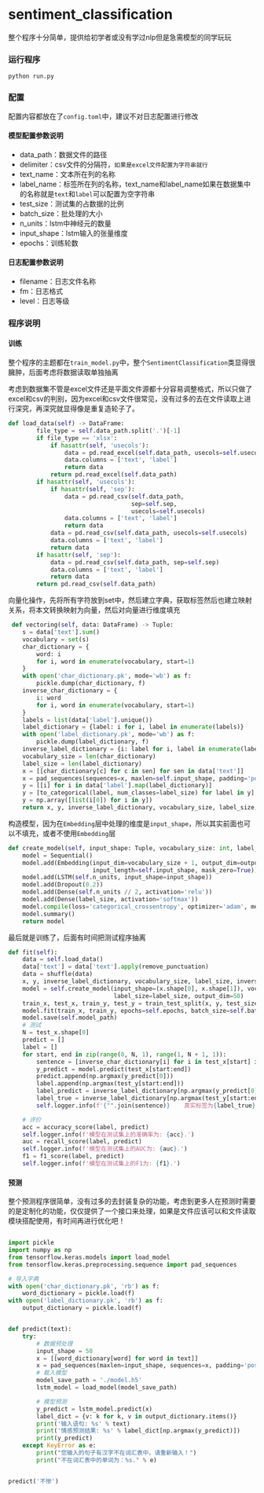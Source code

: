 # sentiment_classification

整个程序十分简单，提供给初学者或没有学过nlp但是急需模型的同学玩玩

### 运行程序

```shell
python run.py
```

### 配置

配置内容都放在了`config.toml`中，建议不对日志配置进行修改

#### 模型配置参数说明

- data_path：数据文件的路径
- delimiter：csv文件的分隔符，`如果是excel文件配置为字符串就行`
- text_name：文本所在列的名称
- label_name：标签所在列的名称，text_name和label_name如果在数据集中的名称就是`text`和`label`可以配置为空字符串
- test_size：测试集的占数据的比例
- batch_size：批处理的大小
- n_units：lstm中神经元的数量
- input_shape：lstm输入的张量维度
- epochs：训练轮数

#### 日志配置参数说明

- filename：日志文件名称
- fm：日志格式
- level：日志等级

### 程序说明

#### 训练

整个程序的主题都在`train_model.py`中，整个`SentimentClassification`类显得很臃肿，后面考虑将数据读取单独抽离

考虑到数据集不管是excel文件还是平面文件源都十分容易调整格式，所以只做了excel和csv的判别，因为excel和csv文件很常见，没有过多的去在文件读取上进行深究，再深究就显得像是重复造轮子了。

```python
def load_data(self) -> DataFrame:
        file_type = self.data_path.split('.')[-1]
        if file_type == 'xlsx':
            if hasattr(self, 'usecols'):
                data = pd.read_excel(self.data_path, usecols=self.usecols)
                data.columns = ['text', 'label']
                return data
            return pd.read_excel(self.data_path)
        if hasattr(self, 'usecols'):
            if hasattr(self, 'sep'):
                data = pd.read_csv(self.data_path,
                                   sep=self.sep,
                                   usecols=self.usecols)
                data.columns = ['text', 'label']
                return data
            data = pd.read_csv(self.data_path, usecols=self.usecols)
            data.columns = ['text', 'label']
            return data
        if hasattr(self, 'sep'):
            data = pd.read_csv(self.data_path, sep=self.sep)
            data.columns = ['text', 'label']
            return data
        return pd.read_csv(self.data_path)
```

向量化操作，先将所有字符放到set中，然后建立字典，获取标签然后也建立映射关系，将本文转换映射为向量，然后对向量进行维度填充

```python
 def vectoring(self, data: DataFrame) -> Tuple:
    s = data['text'].sum()
    vocabulary = set(s)
    char_dictionary = {
        word: i
        for i, word in enumerate(vocabulary, start=1)
    }
    with open('char_dictionary.pk', mode='wb') as f:
        pickle.dump(char_dictionary, f)
    inverse_char_dictionary = {
        i: word
        for i, word in enumerate(vocabulary, start=1)
    }
    labels = list(data['label'].unique())
    label_dictionary = {label: i for i, label in enumerate(labels)}
    with open('label_dictionary.pk', mode='wb') as f:
        pickle.dump(label_dictionary, f)
    inverse_label_dictionary = {i: label for i, label in enumerate(labels)}
    vocabulary_size = len(char_dictionary)
    label_size = len(label_dictionary)
    x = [[char_dictionary[c] for c in sen] for sen in data['text']]
    x = pad_sequences(sequences=x, maxlen=self.input_shape, padding='post', value=0)
    y = [[i] for i in data['label'].map(label_dictionary)]
    y = [to_categorical(label, num_classes=label_size) for label in y]
    y = np.array([list(i[0]) for i in y])
    return x, y, inverse_label_dictionary, vocabulary_size, label_size, inverse_char_dictionary

```

构造模型，因为在`Embedding`层中处理的维度是`input_shape`，所以其实前面也可以不填充，或者不使用`Embedding`层

```python
def create_model(self, input_shape: Tuple, vocabulary_size: int, label_size: int, output_dim: int):
    model = Sequential()
    model.add(Embedding(input_dim=vocabulary_size + 1, output_dim=output_dim,
                        input_length=self.input_shape, mask_zero=True))
    model.add(LSTM(self.n_units, input_shape=input_shape))
    model.add(Dropout(0.2))
    model.add(Dense(self.n_units // 2, activation='relu'))
    model.add(Dense(label_size, activation='softmax'))
    model.compile(loss='categorical_crossentropy', optimizer='adam', metrics=['accuracy'])
    model.summary()
    return model
```

最后就是训练了，后面有时间把测试程序抽离

```python
def fit(self):
    data = self.load_data()
    data['text'] = data['text'].apply(remove_punctuation)
    data = shuffle(data)
    x, y, inverse_label_dictionary, vocabulary_size, label_size, inverse_char_dictionary = self.vectoring(data)
    model = self.create_model(input_shape=(x.shape[0], x.shape[1]), vocabulary_size=vocabulary_size,
                              label_size=label_size, output_dim=50)
    train_x, test_x, train_y, test_y = train_test_split(x, y, test_size=self.test_size)
    model.fit(train_x, train_y, epochs=self.epochs, batch_size=self.batch_size, verbose=1)
    model.save(self.model_path)
    # 测试
    N = test_x.shape[0]
    predict = []
    label = []
    for start, end in zip(range(0, N, 1), range(1, N + 1, 1)):
        sentence = [inverse_char_dictionary[i] for i in test_x[start] if i != 0]
        y_predict = model.predict(test_x[start:end])
        predict.append(np.argmax(y_predict[0]))
        label.append(np.argmax(test_y[start:end]))
        label_predict = inverse_label_dictionary[np.argmax(y_predict[0])]
        label_true = inverse_label_dictionary[np.argmax(test_y[start:end])]
        self.logger.info(f'{"".join(sentence)}    真实标签为{label_true},预测标签为{label_predict}')

    # 评价
    acc = accuracy_score(label, predict)
    self.logger.info(f'模型在测试集上的准确率为: {acc}.')
    auc = recall_score(label, predict)
    self.logger.info(f'模型在测试集上的AUC为: {auc}.')
    f1 = f1_score(label, predict)
    self.logger.info(f'模型在测试集上的F1为: {f1}.')
```

#### 预测

整个预测程序很简单，没有过多的去封装复杂的功能，考虑到更多人在预测时需要的是定制化的功能，仅仅提供了一个接口来处理，如果是文件应该可以和文件读取模块搭配使用，有时间再进行优化吧！

```python

import pickle
import numpy as np
from tensorflow.keras.models import load_model
from tensorflow.keras.preprocessing.sequence import pad_sequences

# 导入字典
with open('char_dictionary.pk', 'rb') as f:
    word_dictionary = pickle.load(f)
with open('label_dictionary.pk', 'rb') as f:
    output_dictionary = pickle.load(f)


def predict(text):
    try:
        # 数据预处理
        input_shape = 50
        x = [[word_dictionary[word] for word in text]]
        x = pad_sequences(maxlen=input_shape, sequences=x, padding='post', value=0)
        # 载入模型
        model_save_path = './model.h5'
        lstm_model = load_model(model_save_path)

        # 模型预测
        y_predict = lstm_model.predict(x)
        label_dict = {v: k for k, v in output_dictionary.items()}
        print('输入语句: %s' % text)
        print('情感预测结果: %s' % label_dict[np.argmax(y_predict)])
        print(y_predict)
    except KeyError as e:
        print("您输入的句子有汉字不在词汇表中，请重新输入！")
        print("不在词汇表中的单词为：%s." % e)


predict('不惨')
```

